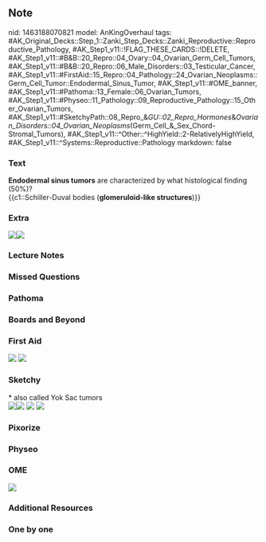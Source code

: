 ## Note
nid: 1463188070821
model: AnKingOverhaul
tags: #AK_Original_Decks::Step_1::Zanki_Step_Decks::Zanki_Reproductive::Reproductive_Pathology, #AK_Step1_v11::!FLAG_THESE_CARDS::!DELETE, #AK_Step1_v11::#B&B::20_Repro::04_Ovary::04_Ovarian_Germ_Cell_Tumors, #AK_Step1_v11::#B&B::20_Repro::06_Male_Disorders::03_Testicular_Cancer, #AK_Step1_v11::#FirstAid::15_Repro::04_Pathology::24_Ovarian_Neoplasms::Germ_Cell_Tumor::Endodermal_Sinus_Tumor, #AK_Step1_v11::#OME_banner, #AK_Step1_v11::#Pathoma::13_Female::06_Ovarian_Tumors, #AK_Step1_v11::#Physeo::11_Pathology::09_Reproductive_Pathology::15_Other_Ovarian_Tumors, #AK_Step1_v11::#SketchyPath::08_Repro_&_GU::02_Repro_Hormones_&_Ovarian_Disorders::04_Ovarian_Neoplasms_(Germ_Cell_&_Sex_Chord-Stromal_Tumors), #AK_Step1_v11::^Other::^HighYield::2-RelativelyHighYield, #AK_Step1_v11::^Systems::Reproductive::Pathology
markdown: false

### Text
<div>
  <b>Endodermal sinus tumors</b> are characterized by what
  histological finding (50%)?
</div>
<div>
  {{c1::Schiller-Duval bodies (<b>glomeruloid-like
  structures</b>)}}
</div>

### Extra
<img src="paste-65670049956435.jpg"><img src=
"paste-66602057859410.jpg">

### Lecture Notes


### Missed Questions


### Pathoma


### Boards and Beyond


### First Aid
<img src="tmpb7Uu13.png"> <img src="tmpPTP_ZA.png">

### Sketchy
<div>
  * also called Yok Sac tumors
</div><img src="paste-240316305114173.jpg"><img src=
"39.%20Yolk%20Sac%20Tumors%20Schiller-Duval%20Bodies.jpg">
<img src="Complete%20Sketch-7b9270c03362893dd42f55a7104da9a60d576e6b.jpg">
<img src=
"Complete%20Sketch-14a99ce65a5058d3bb065034d53ea1744ba9cbcd_1566160514431.jpg">

### Pixorize


### Physeo


### OME
<div class="ome-widget">
  <a href="https://onlinemeded.org?ref=anki"><img src=
  "_OME_AnkiFlashcards_General_4.png"></a>
</div>

### Additional Resources


### One by one

